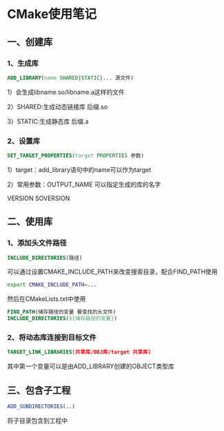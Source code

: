 # CMake使用笔记

## 一、创建库

### 1、生成库

~~~cmake
ADD_LIBRARY(name SHARED|STATIC|... 源文件)
~~~

1）会生成libname.so/libname.a这样的文件

2）SHARED:生成动态链接库 后缀.so

3）STATIC:生成静态库 后缀.a

### 2、设置库

~~~cmake
SET_TARGET_PROPERTIES(target PROPERTIES 参数)
~~~

1）target：add_library语句中的name可以作为target

2）常用参数：OUTPUT_NAME 可以指定生成的库的名字

VERSION SOVERSION

## 二、使用库

### 1、添加头文件路径

~~~cmake
INCLUDE_DIRECTORIES(路径)
~~~

可以通过设置CMAKE_INCLUDE_PATH来改变搜索目录，配合FIND_PATH使用

~~~bash
export CMAKE_INCLUDE_PATH=...	
~~~

然后在CMakeLists.txt中使用

~~~cmake
FIND_PATH(储存路径的变量 要查找的头文件)
INCLUDE_DIRECTORIES(${储存路径的变量})
~~~

### 2、将动态库连接到目标文件

~~~cmake
TARGET_LINK_LIBRARIES(共享库/OBJ库/target 共享库)
~~~

其中第一个变量可以是由ADD_LIBRARY创建的OBJECT类型库

## 三、包含子工程

~~~cmake
ADD_SUBDIRECTORIES(..)
~~~

将子目录包含到工程中
